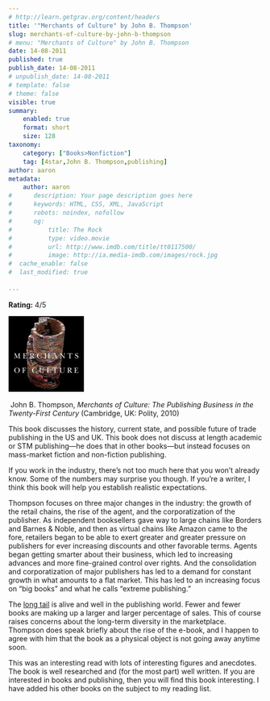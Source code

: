 ```yaml
---
# http://learn.getgrav.org/content/headers
title: '"Merchants of Culture" by John B. Thompson'
slug: merchants-of-culture-by-john-b-thompson
# menu: "Merchants of Culture" by John B. Thompson
date: 14-08-2011
published: true
publish_date: 14-08-2011
# unpublish_date: 14-08-2011
# template: false
# theme: false
visible: true
summary:
    enabled: true
    format: short
    size: 128
taxonomy:
    category: ["Books>Nonfiction"]
    tag: [4star,John B. Thompson,publishing]
author: aaron
metadata:
    author: aaron
#      description: Your page description goes here
#      keywords: HTML, CSS, XML, JavaScript
#      robots: noindex, nofollow
#      og:
#          title: The Rock
#          type: video.movie
#          url: http://www.imdb.com/title/tt0117500/
#          image: http://ia.media-imdb.com/images/rock.jpg
#  cache_enable: false
#  last_modified: true

---
```


**Rating:** 4/5

![](merchants-of-culture-150x150.jpg "Merchants of Culture")

 John B. Thompson, *Merchants of Culture: The Publishing Business in the Twenty-First Century* (Cambridge, UK: Polity, 2010)

This book discusses the history, current state, and possible future of trade publishing in the US and UK. This book does not discuss at length academic or STM publishing—he does that in other books—but instead focuses on mass-market fiction and non-fiction publishing.

If you work in the industry, there’s not too much here that you won’t already know. Some of the numbers may surprise you though. If you’re a writer, I think this book will help you establish realistic expectations.

Thompson focuses on three major changes in the industry: the growth of the retail chains, the rise of the agent, and the corporatization of the publisher. As independent booksellers gave way to large chains like Borders and Barnes & Noble, and then as virtual chains like Amazon came to the fore, retailers began to be able to exert greater and greater pressure on publishers for ever increasing discounts and other favorable terms. Agents began getting smarter about their business, which led to increasing advances and more fine-grained control over rights. And the consolidation and corporatization of major publishers has led to a demand for constant growth in what amounts to a flat market. This has led to an increasing focus on “big books” and what he calls “extreme publishing.”

The [long tail](http://en.wikipedia.org/wiki/Long_Tail "Wikipedia") is alive and well in the publishing world. Fewer and fewer books are making up a larger and larger percentage of sales. This of course raises concerns about the long-term diversity in the marketplace. Thompson does speak briefly about the rise of the e-book, and I happen to agree with him that the book as a physical object is not going away anytime soon.

This was an interesting read with lots of interesting figures and anecdotes. The book is well researched and (for the most part) well written. If you are interested in books and publishing, then you will find this book interesting. I have added his other books on the subject to my reading list.

